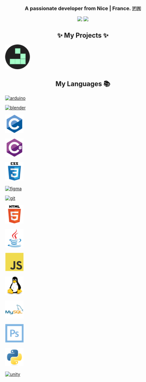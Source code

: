 <h3 align="center">A passionate developer from Nice | France. 🇫🇷</h3>

<p align="center">
  <img height="160" src="https://github-readme-stats.vercel.app/api/top-langs/?username=quentinbriand&layout=compact&theme=tokyonight" />
  <img height="160" src="https://github-readme-stats.vercel.app/api?username=QuentinBriand&theme=tokyonight&count_private=true&include_all_commits=true&show_icons=true&custom_title=Stats"/>
</p>

<p align="center">
  <h2 align="center">✨ My Projects ✨</h2>
  <a href="https://quentinbriand.github.io/Conways-Game-Of-Life/" target="_blank",><img src="https://github.com/QuentinBriand/Conways-Game-Of-Life/blob/main/logo.png" alt="convays" width="80" height="80"/></a>
</p>

<p align="center">
  <h2 align="center">My Languages 📚</h2>
  <a href="https://www.arduino.cc/" align="center" target="_blank" rel="noreferrer"> <img src="https://cdn.worldvectorlogo.com/logos/arduino-1.svg" alt="arduino" width="60" height="60"/> </a> 
  
  <a href="https://www.blender.org/" align="center" target="_blank" rel="noreferrer"> <img src="https://download.blender.org/branding/community/blender_community_badge_white.svg" alt="blender" width="60" height="60"/> </a> 
  
  <a href="https://www.cprogramming.com/" align="center" target="_blank" rel="noreferrer"> <img src="https://raw.githubusercontent.com/devicons/devicon/master/icons/c/c-original.svg" alt="c" width="60" height="60"/> </a> 
  
  <a href="https://www.w3schools.com/cs/" align="center" target="_blank" rel="noreferrer"> <img src="https://raw.githubusercontent.com/devicons/devicon/master/icons/csharp/csharp-original.svg" alt="csharp" width="60" height="60"/> </a> 
  
  <a href="https://www.w3schools.com/css/" align="center" target="_blank" rel="noreferrer"> <img src="https://raw.githubusercontent.com/devicons/devicon/master/icons/css3/css3-original-wordmark.svg" alt="css3" width="60" height="60"/> </a> 
  
  <a href="https://www.figma.com/" align="center" target="_blank" rel="noreferrer"> <img src="https://www.vectorlogo.zone/logos/figma/figma-icon.svg" alt="figma" width="60" height="60"/> </a> 
  
  <a href="https://git-scm.com/" align="center" target="_blank" rel="noreferrer"> <img src="https://www.vectorlogo.zone/logos/git-scm/git-scm-icon.svg" alt="git" width="60" height="60"/> </a> 
  
  <a href="https://www.w3.org/html/" target="_blank" align="center" rel="noreferrer"> <img src="https://raw.githubusercontent.com/devicons/devicon/master/icons/html5/html5-original-wordmark.svg" alt="html5" width="60" height="60"/> </a> 
  
  <a href="https://www.java.com" target="_blank" align="center" rel="noreferrer"> <img src="https://raw.githubusercontent.com/devicons/devicon/master/icons/java/java-original.svg" alt="java" width="60" height="60"/> </a> 
  
  <a href="https://developer.mozilla.org/en-US/docs/Web/JavaScript" align="center" target="_blank" rel="noreferrer"> <img src="https://raw.githubusercontent.com/devicons/devicon/master/icons/javascript/javascript-original.svg" alt="javascript" width="60" height="60"/> </a> 
  
  <a href="https://www.linux.org/" align="center" target="_blank" rel="noreferrer"> <img src="https://raw.githubusercontent.com/devicons/devicon/master/icons/linux/linux-original.svg" alt="linux" width="60" height="60"/> </a> 
  
  <a href="https://www.mysql.com/" align="center" target="_blank" rel="noreferrer"> <img src="https://raw.githubusercontent.com/devicons/devicon/master/icons/mysql/mysql-original-wordmark.svg" alt="mysql" width="60" height="60"/> </a>
  
  <a href="https://www.photoshop.com/en" align="center" target="_blank" rel="noreferrer"> <img src="https://raw.githubusercontent.com/devicons/devicon/master/icons/photoshop/photoshop-line.svg" alt="photoshop" width="60" height="60"/> </a> 
  
  <a href="https://www.python.org" align="center" target="_blank" rel="noreferrer"> <img src="https://raw.githubusercontent.com/devicons/devicon/master/icons/python/python-original.svg" alt="python" width="60" height="60"/> </a>
  
  <a href="https://unity.com/" align="center" align="center" target="_blank" rel="noreferrer"> <img src="https://www.vectorlogo.zone/logos/unity3d/unity3d-icon.svg" alt="unity" width="60" height="60"/> </a> 
</p>

